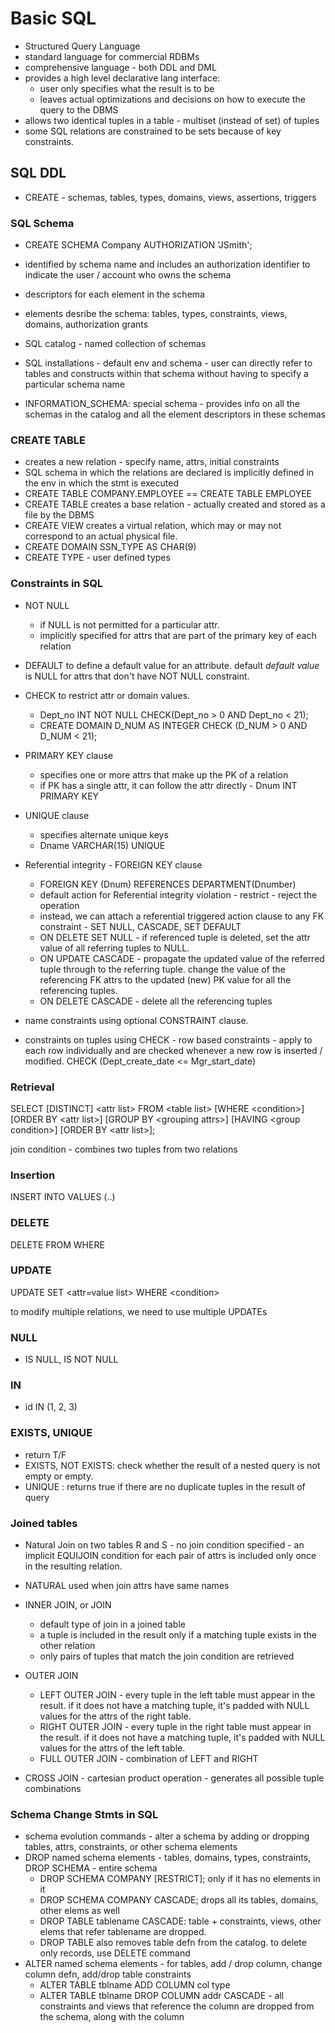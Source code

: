 # Basic SQL
* Structured Query Language
* standard language for commercial RDBMs
* comprehensive language - both DDL and DML
* provides a high level declarative lang interface:
    * user only specifies what the result is to be
    * leaves actual optimizations and decisions on how to execute the query to the DBMS
* allows two identical tuples in a table - multiset (instead of set) of tuples
* some SQL relations are constrained to be sets because of key constraints.

## SQL DDL
* CREATE - schemas, tables, types, domains, views, assertions, triggers

### SQL Schema
* CREATE SCHEMA Company AUTHORIZATION 'JSmith';
* identified by schema name and includes an authorization identifier to indicate the user / account who owns the schema
* descriptors for each element in the schema
* elements desribe the schema: tables, types, constraints, views, domains, authorization grants

* SQL catalog - named collection of schemas
* SQL installations - default env and schema - user can directly refer to tables and constructs within that schema without having to specify a particular schema name
* INFORMATION_SCHEMA: special schema - provides info on all the schemas in the catalog and all the element descriptors in these schemas

### CREATE TABLE
* creates a new relation - specify name, attrs, initial constraints
* SQL schema in which the relations are declared is implicitly defined in the env in which the stmt is executed
* CREATE TABLE COMPANY.EMPLOYEE == CREATE TABLE EMPLOYEE
* CREATE TABLE creates a base relation - actually created and stored as a file by the DBMS
* CREATE VIEW creates a virtual relation, which may or may not correspond to an actual physical file.
* CREATE DOMAIN SSN_TYPE AS CHAR(9)
* CREATE TYPE - user defined types

### Constraints in SQL
* NOT NULL
    * if NULL is not permitted for a particular attr.
    * implicitly specified for attrs that are part of the primary key of each relation
* DEFAULT <value> to define a default value for an attribute. default _default value_ is NULL for attrs that don't have NOT NULL constraint.
* CHECK to restrict attr or domain values.
    * Dept_no INT NOT NULL CHECK(Dept_no > 0 AND Dept_no < 21);
    * CREATE DOMAIN D_NUM AS INTEGER CHECK (D_NUM > 0 AND D_NUM < 21);
 
* PRIMARY KEY clause
    * specifies one or more attrs that make up the PK of a relation
    * if PK has a single attr, it can follow the attr directly - Dnum INT PRIMARY KEY
* UNIQUE clause
    * specifies alternate unique keys
    * Dname VARCHAR(15) UNIQUE

* Referential integrity - FOREIGN KEY clause
    * FOREIGN KEY (Dnum) REFERENCES DEPARTMENT(Dnumber)
    * default action for Referential integrity violation - restrict - reject the operation
    * instead, we can attach a referential triggered action clause to any FK constraint - SET NULL, CASCADE, SET DEFAULT
    * ON DELETE SET NULL - if referenced tuple is deleted, set the attr value of all referring tuples to NULL.
    * ON UPDATE CASCADE - propagate the updated value of the referred tuple through to the referring tuple. change the value of the referencing FK attrs to the updated (new) PK value for all the referencing tuples.
    * ON DELETE CASCADE - delete all the referencing tuples
* name constraints using optional CONSTRAINT clause.
* constraints on tuples using CHECK - row based constraints - apply to each row individually and are checked whenever a new row is inserted / modified. CHECK (Dept_create_date <= Mgr_start_date)

### Retrieval

SELECT \[DISTINCT\] \<attr list\>
FROM \<table list\>
\[WHERE \<condition\>\]
\[ORDER BY \<attr list\>\]
\[GROUP BY \<grouping attrs\>\]
\[HAVING \<group condition\>\]
\[ORDER BY \<attr list\>\];

join condition - combines two tuples from two relations


### Insertion
INSERT INTO <relation>
VALUES (..)

### DELETE
DELETE FROM <relation>
WHERE <condition>

### UPDATE
UPDATE <relation>
SET \<attr=value list\>
WHERE \<condition\>

to modify multiple relations, we need to use multiple UPDATEs

### NULL
* IS NULL, IS NOT NULL

### IN
* id IN (1, 2, 3)

### EXISTS, UNIQUE
* return T/F
* EXISTS, NOT EXISTS: check whether the result of a nested query is not empty or empty.
* UNIQUE : returns true if there are no duplicate tuples in the result of query

### Joined tables
* Natural Join on two tables R and S - no join condition specified - an implicit EQUIJOIN condition for each pair of attrs is included only once in the resulting relation.
* NATURAL used when join attrs have same names

* INNER JOIN, or JOIN
    * default type of join in a joined table
    * a tuple is included in the result only if a matching tuple exists in the other relation
    * only pairs of tuples that match the join condition are retrieved
* OUTER JOIN
    * LEFT OUTER JOIN - every tuple in the left table must appear in the result. if it does not have a matching tuple, it's padded with NULL values for the attrs of the right table.
    * RIGHT OUTER JOIN - every tuple in the right table must appear in the result. if it does not have a matching tuple, it's padded with NULL values for the attrs of the left table.
    * FULL OUTER JOIN - combination of LEFT and RIGHT

* CROSS JOIN - cartesian product operation - generates all possible tuple combinations

### Schema Change Stmts in SQL
* schema evolution commands - alter a schema by adding or dropping tables, attrs, constraints, or other schema elements
* DROP named schema elements - tables, domains, types, constraints, DROP SCHEMA - entire schema
    * DROP SCHEMA COMPANY \[RESTRICT\]; only if it has no elements in it
    * DROP SCHEMA COMPANY CASCADE; drops all its tables, domains, other elems as well
    * DROP TABLE tablename CASCADE: table + constraints, views, other elems that refer tablename are dropped.
    * DROP TABLE also removes table defn from the catalog. to delete only records, use DELETE command
* ALTER named schema elements - for tables, add / drop column, change column defn, add/drop table constraints
    * ALTER TABLE tblname ADD COLUMN col type
    * ALTER TABLE tblname DROP COLUMN addr CASCADE - all constraints and views that reference the column are dropped from the schema, along with the column
    
